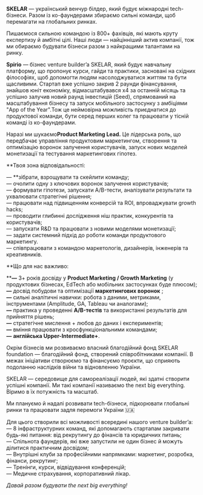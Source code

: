 **SKELAR** — український венчур білдер, який будує міжнародні tech-бізнеси.
Разом із ко-фаундерами збираємо сильні команди, щоб перемагати на глобальних
ринках.

Пишаємося сильною командою із 800+ фахівців, які мають круту експертизу й
амбітні цілі. Наші люди — найцінніший актив компанії, тож ми обираємо будувати
бізнеси разом з найкращими талантами на ринку.

**Spirio** — бізнес venture builder’a SKELAR, який будує навчальну платформу,
що пропонує курси, гайди та практики, засновані на східних філософіях, щоб
допомогти людям насолоджуватися життям та бути щасливими. Стартап вже успішно
закрив 2 раунди фінансування, знайшов юніт економіку, відмасштабувався х4 за
останній місяць та успішно залучив новий раунд інвестицій (Seed), спрямований
на масштабування бізнесу та запуск мобільного застосунку з амбіціями "App of
the Year".Тож це неймовірна можливість приєднатися до продуктової команди,
бути серед перших колег та працювати у тісній команді із ко-фаундерами.  
  
Наразі ми шукаємо**Product Marketing Lead.** Це лідерська роль, що передбачає
управління продуктовим маркетингом, створення та оптимізацію воронок залучення
користувачів, запуск нових моделей монетизації та тестування маркетингових
гіпотез.

**Твоя зона відповідальності:  
  
— **зібрати, взрощувати та скейлити команду;  
— очолити одну з ключових воронок залучення користувачів;  
— формувати гіпотези, запускати A/B-тести, аналізувати результати та
ухвалювати стратегічні рішення;  
— працювати над підвищенням конверсій та ROI, впроваджувати growth hacks;  
— проводити глибинні дослідження ніш практик, конкурентів та користувачів;  
— запускати R&D та працювати з новими моделями монетизації;  
— задати системний підхід до роботи команди продуктового маркетингу.  
— співпрацювати з командою маркетологів, дизайнерів, інженерів та
креативників.

  
**Що для нас важливо:  
  
****—** 3+ років досвіду у **Product Marketing / Growth Marketing** (у
продуктових бізнесах, EdTech або мобільних застосунках буде плюсом);  
**—** досвід побудови та оптимізації **маркетингових воронок** ;  
**—** сильні аналітичні навички: робота з даними, метриками, інструментами
(Amplitude, GA, Tableau чи аналогами);  
**—** практика у проведенні **A/B-тестів** та використанні результатів для
прийняття рішень;  
**—** стратегічне мислення + любов до даних і експериментів;  
**—** вміння працювати з кросфункціональними командами;  
**—** **англійська Upper-Intermediate+**.

Окрім бізнесів ми розвиваємо власний благодійний фонд SKELAR foundation —
благодійний фонд, створений співробітниками компанії. В межах ініціативи
створюємо та фінансуємо проєкти, що сприяють подоланню наслідків війни та
відновленню України.

SKELAR — середовище для самореалізації людей, які здатні створити успішні
компанії. Ми такі компанії називаємо the next big everything. Віримо в їх
потужність та масштаб.

Ми плануємо й надалі розвивати tech-бізнеси, підкорювати глобальні ринки та
працювати задля перемоги України 🇺🇦

Для цього створили всі можливості всередині нашого venture builder’a:  
— 8 інфраструктурних команд, які допомагають стартапам закривати будь-які
питання: від рекрутингу до фінансів та юридичних питань;  
— Спільнота фаундерів, які вже запустили не один бізнес й можуть ділитися
практичним досвідом;  
— Внутрішні клуби за професійними напрямками: маркетинг, розробка, фінанси,
рекрутинг;  
— Тренінги, курси, відвідування конференцій;  
— Медичне страхування, корпоративний лікар.

_Давай разом будувати the next big everything!_